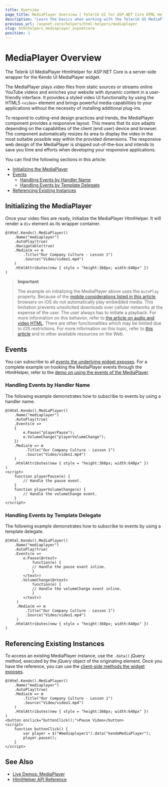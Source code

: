 ```yaml
---
title: Overview
page_title: MediaPlayer Overview | Telerik UI for ASP.NET Core HTML Helpers
description: "Learn the basics when working with the Telerik UI MediaPlayer for ASP.NET Core (MVC 6 or ASP.NET Core MVC)."
previous_url: /aspnet-core/helpers/html-helpers/mediaplayer
slug: htmlhelpers_mediaplayer_aspnetcore
position: 1
---
```


# MediaPlayer Overview

The Telerik UI MediaPlayer HtmlHelper for ASP.NET Core is a server-side wrapper for the Kendo UI MediaPlayer widget.

The MediaPlayer plays video files from static sources or streams online YouTube videos and enriches your website with dynamic content in a user-friendly interface. It provides a styled video UI functionality by using the HTML5 `<video>` element and brings powerful media capabilities to your applications without the necessity of installing additional plug-ins.

To respond to cutting-end design practices and trends, the MediaPlayer component provides a responsive layout. This means that its size adapts depending on the capabilities of the client (end user) device and browser. The component automatically resizes its area to display the video in the most suitable possible way within the provided dimensions. The responsive web design of the MediaPlayer is shipped out-of-the-box and intends to save you time and efforts when developing your responsive applications.

You can find the following sections in this article:

* [Initializing the MediaPlayer](#initializing-the-mediaplayer)
* [Events](#events)
	* [Handling Events by Handler Name](#handling-events-by-handler-name)
	* [Handling Events by Template Delegate](#handling-events-by-template-delegate)
* [Referencing Existing Instances](#referencing-existing-instances)


## Initializing the MediaPlayer

Once your video files are ready, initialize the MediaPlayer HtmlHelper. It will render a `div` element as its wrapper container.

```
@(Html.Kendo().MediaPlayer()
    .Name("mediaplayer")
    .AutoPlay(true)
    .Navigatable(true)
    .Media(m => m
        .Title("Our Company Culture - Lesson 1")
        .Source("Video/video1.mp4")
    )
    .HtmlAttributes(new { style = "height:360px; width:640px" })
)
```

> **Important**
>
> The example on initializing the MediaPlayer above uses the `AutoPlay` property. Because of the [mobile considerations listed in this article](https://developers.google.com/youtube/iframe_api_reference#Mobile_considerations), browsers on iOS do not automatically play embedded media. This limitation prevents unsolicited downloads over cellular networks at the expense of the user. The user always has to initiate a playback. For more information on this behavior, refer to [the article on audio and video HTML](https://developer.apple.com/library/safari/documentation/AudioVideo/Conceptual/Using_HTML5_Audio_Video/AudioandVideoTagBasics/AudioandVideoTagBasics.html). There are other functionalities which may be limited due to iOS restrictions. For more information on this topic, refer to [this article](http://blog.millermedeiros.com/unsolved-html5-video-issues-on-ios/) and to other available resources on the Web.



## Events

You can subscribe to all [events the underlying widget exposes](https://docs.telerik.com/kendo-ui/api/javascript/ui/mediaplayer#events). For a complete example on hooking the MediaPlayer events through the HtmlHelper, refer to the [demo on using the events of the MediaPlayer](https://demos.telerik.com/aspnet-core/mediaplayer/events).

### Handling Events by Handler Name

The following example demonstrates how to subscribe to events by using a handler name.

```
@(Html.Kendo().MediaPlayer()
    .Name("mediaplayer")
    .AutoPlay(true)
    .Events(e =>
    {
        e.Pause("playerPause");
        e.VolumeChange("playerVolumeChange");
    })
    .Media(m => m
         .Title("Our Company Culture - Lesson 1")
         .Source("Video/video1.mp4")
    )
    .HtmlAttributes(new { style = "height:360px; width:640px" })
)
<script>
    function playerPause(e) {
        // Handle the pause event.
    }
    function playerVolumeChange(e) {
        // Handle the volumeChange event.
    }
</script>
```

### Handling Events by Template Delegate

The following example demonstrates how to subscribe to events by using a template delegate.

```
@(Html.Kendo().MediaPlayer()
    .Name("mediaplayer")
    .AutoPlay(true)
    .Events(e =>
        e.Pause(@<text>
            function(e) {
            // Handle the pause event inline.
            }
        </text>)
       .VolumeChange(@<text>
            function(e) {
            // Handle the volumeChange event inline.
            }
        </text>)
     )
     .Media(m => m
         .Title("Our Company Culture - Lesson 1")
         .Source("Video/video1.mp4")
     )
    .HtmlAttributes(new { style = "height:360px; width:640px" })
)
```

## Referencing Existing Instances

To access an existing MediaPlayer instance, use the `.data()` jQuery method, executed by the jQuery object of the originating element. Once you have the reference, you can use the [client-side methods the widget exposes](https://docs.telerik.com/kendo-ui/api/javascript/ui/mediaplayer#methods).

```
@(Html.Kendo().MediaPlayer()
    .Name("mediaplayer")
    .AutoPlay(true)
    .Media(m => m
        .Title("Our Company Culture - Lesson 1")
        .Source("Video/video1.mp4")
    )
    .HtmlAttributes(new { style = "height:360px; width:640px" })
)
<button onclick="buttonClick();">Pause Video</button>
<script>
    function buttonClick() {
        var player = $("#mediaplayer1").data("kendoMediaPlayer");
        player.pause();
    }
</script>
```

## See Also

* [Live Demos: MediaPlayer](https://demos.telerik.com/aspnet-core/mediaplayer/index)
* [HtmlHelper API Reference](https://docs.telerik.com/aspnet-core/api/mediaplayer)

